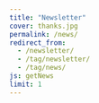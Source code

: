 ```yaml
---
title: "Newsletter"
cover: thanks.jpg
permalink: /news/
redirect_from:
  - /newsletter/
  - /tag/newsletter/
  - /tag/news/
js: getNews
limit: 1
---
```

